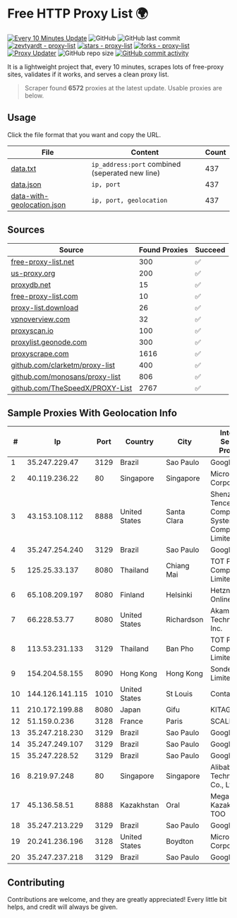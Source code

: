 
# Free HTTP Proxy List 🌍

[![Every 10 Minutes Update](https://github.com/mertguvencli/http-proxy-list/actions/workflows/main.yml/badge.svg?branch=main)](https://github.com/mertguvencli/http-proxy-list/actions/workflows/main.yml)
![GitHub](https://img.shields.io/github/license/mertguvencli/http-proxy-list)
![GitHub last commit](https://img.shields.io/github/last-commit/mertguvencli/http-proxy-list)
[![zevtyardt - proxy-list](https://img.shields.io/static/v1?label=zevtyardt&message=proxy-list&color=blue&logo=github)](https://github.com/zevtyardt/proxy-list "Go to GitHub repo")
[![stars - proxy-list](https://img.shields.io/github/stars/zevtyardt/proxy-list?style=social)](https://github.com/zevtyardt/proxy-list)
[![forks - proxy-list](https://img.shields.io/github/forks/zevtyardt/proxy-list?style=social)](https://github.com/zevtyardt/proxy-list)
[![Proxy Updater](https://github.com/zevtyardt/proxy-list/workflows/Proxy%20Updater/badge.svg)](https://github.com/zevtyardt/proxy-list/actions?query=workflow:"Proxy+Updater")
![GitHub repo size](https://img.shields.io/github/repo-size/zevtyardt/proxy-list)
[![GitHub commit activity](https://img.shields.io/github/commit-activity/m/zevtyardt/proxy-list?logo=commits)](https://github.com/zevtyardt/proxy-list/commits/main)

It is a lightweight project that, every 10 minutes, scrapes lots of free-proxy sites, validates if it works, and serves a clean proxy list.

> Scraper found **6572** proxies at the latest update. Usable proxies are below.

## Usage

Click the file format that you want and copy the URL.

|File|Content|Count|
|----|-------|-----|
|[data.txt](https://raw.githubusercontent.com/mertguvencli/http-proxy-list/main/proxy-list/data.txt)|`ip_address:port` combined (seperated new line)|437|
|[data.json](https://raw.githubusercontent.com/mertguvencli/http-proxy-list/main/proxy-list/data.json)|`ip, port`|437|
|[data-with-geolocation.json](https://raw.githubusercontent.com/mertguvencli/http-proxy-list/main/proxy-list/data-with-geolocation.json)|`ip, port, geolocation`|437|

## Sources

|Source|Found Proxies|Succeed|
|------|-------------|-------|
|[free-proxy-list.net](https://free-proxy-list.net)|300|✅|
|[us-proxy.org](https://www.us-proxy.org)|200|✅|
|[proxydb.net](http://proxydb.net)|15|✅|
|[free-proxy-list.com](https://free-proxy-list.com/?page=&port=&type%5B%5D=http&type%5B%5D=https&up_time=0&search=Search)|10|✅|
|[proxy-list.download](https://www.proxy-list.download/HTTP)|26|✅|
|[vpnoverview.com](https://vpnoverview.com/privacy/anonymous-browsing/free-proxy-servers)|32|✅|
|[proxyscan.io](https://www.proxyscan.io)|100|✅|
|[proxylist.geonode.com](https://proxylist.geonode.com/api/proxy-list?limit=300&page=1&sort_by=lastChecked&sort_type=desc&protocols=http,https)|300|✅|
|[proxyscrape.com](https://api.proxyscrape.com/v2/?request=displayproxies&protocol=http&timeout=10000&country=all&ssl=all&anonymity=all)|1616|✅|
|[github.com/clarketm/proxy-list](https://raw.githubusercontent.com/clarketm/proxy-list/master/proxy-list-raw.txt)|400|✅|
|[github.com/monosans/proxy-list](https://raw.githubusercontent.com/monosans/proxy-list/main/proxies/http.txt)|806|✅|
|[github.com/TheSpeedX/PROXY-List](https://raw.githubusercontent.com/TheSpeedX/PROXY-List/master/http.txt)|2767|✅|


## Sample Proxies With Geolocation Info

|#|Ip|Port|Country|City|Internet Service Provider|
|-|--|----|-------|----|-------------------------|
|1|35.247.229.47|3129|Brazil|Sao Paulo|Google LLC|
|2|40.119.236.22|80|Singapore|Singapore|Microsoft Corporation|
|3|43.153.108.112|8888|United States|Santa Clara|Shenzhen Tencent Computer Systems Company Limited|
|4|35.247.254.240|3129|Brazil|Sao Paulo|Google LLC|
|5|125.25.33.137|8080|Thailand|Chiang Mai|TOT Public Company Limited|
|6|65.108.209.197|8080|Finland|Helsinki|Hetzner Online GmbH|
|7|66.228.53.77|8080|United States|Richardson|Akamai Technologies, Inc.|
|8|113.53.231.133|3129|Thailand|Ban Pho|TOT Public Company Limited|
|9|154.204.58.155|8090|Hong Kong|Hong Kong|Sondercloud Limited|
|10|144.126.141.115|1010|United States|St Louis|Contabo Inc.|
|11|210.172.199.88|8080|Japan|Gifu|KITAGATA|
|12|51.159.0.236|3128|France|Paris|SCALEWAY|
|13|35.247.218.230|3129|Brazil|Sao Paulo|Google LLC|
|14|35.247.249.107|3129|Brazil|Sao Paulo|Google LLC|
|15|35.247.228.52|3129|Brazil|Sao Paulo|Google LLC|
|16|8.219.97.248|80|Singapore|Singapore|Alibaba (US) Technology Co., Ltd.|
|17|45.136.58.51|8888|Kazakhstan|Oral|Megahost Kazakhstan TOO|
|18|35.247.213.229|3129|Brazil|Sao Paulo|Google LLC|
|19|20.241.236.196|3128|United States|Boydton|Microsoft Corporation|
|20|35.247.237.218|3129|Brazil|Sao Paulo|Google LLC|



## Contributing

Contributions are welcome, and they are greatly appreciated! Every
little bit helps, and credit will always be given.

